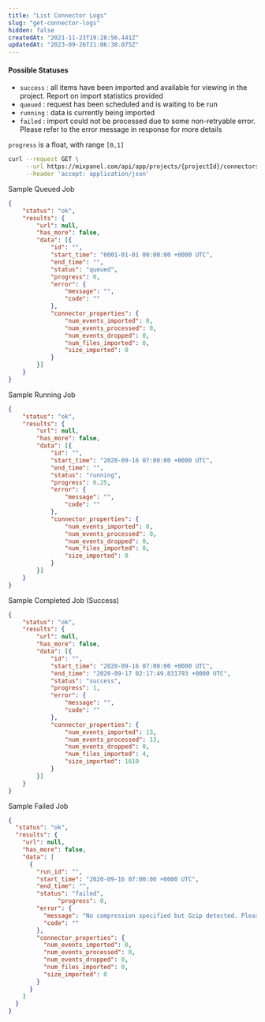```yaml
---
title: "List Connector Logs"
slug: "get-connector-logs"
hidden: false
createdAt: "2021-11-23T19:28:56.441Z"
updatedAt: "2023-09-26T21:06:38.075Z"
---
```


#### Possible Statuses
- `success` : all items have been imported and available for viewing in the project. Report on import statistics provided
- `queued` : request has been scheduled and is waiting to be run
- `running` : data is currently being imported
- `failed` : import could not be processed due to some non-retryable error. Please refer to the error message in response for more details

`progress` is a float, with range `[0,1]`

```sh
curl --request GET \
     --url https://mixpanel.com/api/app/projects/{projectId}/connectors/{connectorId}/history \
     --header 'accept: application/json'
```

Sample Queued Job
```json
{
	"status": "ok",
	"results": {
		"url": null,
		"has_more": false,
		"data": [{
			"id": "",
			"start_time": "0001-01-01 00:00:00 +0000 UTC",
			"end_time": "",
			"status": "queued",
			"progress": 0,
			"error": {
				"message": "",
				"code": ""
			},
			"connector_properties": {
				"num_events_imported": 0,
				"num_events_processed": 0,
				"num_events_dropped": 0,
				"num_files_imported": 0,
				"size_imported": 0
			}
		}]
	}
}
```

Sample Running Job
```json
{
	"status": "ok",
	"results": {
		"url": null,
		"has_more": false,
		"data": [{
			"id": "",
			"start_time": "2020-09-16 07:00:00 +0000 UTC",
			"end_time": "",
			"status": "running",
			"progress": 0.25,
			"error": {
				"message": "",
				"code": ""
			},
			"connector_properties": {
				"num_events_imported": 0,
				"num_events_processed": 0,
				"num_events_dropped": 0,
				"num_files_imported": 0,
				"size_imported": 0
			}
		}]
	}
}
```

Sample Completed Job (Success)
```json
{
	"status": "ok",
	"results": {
		"url": null,
		"has_more": false,
		"data": [{
			"id": "",
			"start_time": "2020-09-16 07:00:00 +0000 UTC",
			"end_time": "2020-09-17 02:17:49.831793 +0000 UTC",
			"status": "success",
			"progress": 1,
			"error": {
				"message": "",
				"code": ""
			},
			"connector_properties": {
				"num_events_imported": 13,
				"num_events_processed": 13,
				"num_events_dropped": 0,
				"num_files_imported": 4,
				"size_imported": 1610
			}
		}]
	}
}
```

Sample Failed Job
```json
{
  "status": "ok",
  "results": {
    "url": null,
    "has_more": false,
    "data": [
      {
        "run_id": "",
        "start_time": "2020-09-16 07:00:00 +0000 UTC",
        "end_time": "",
        "status": "failed",
			  "progress": 0,
        "error": {
          "message": "No compression specified but Gzip detected. Please submit a new request with correct compression as param",
          "code": ""
        },
        "connector_properties": {
          "num_events_imported": 0,
          "num_events_processed": 0,
          "num_events_dropped": 0,
          "num_files_imported": 0,
          "size_imported": 0
        }
      }
    ]
  }
}
```
